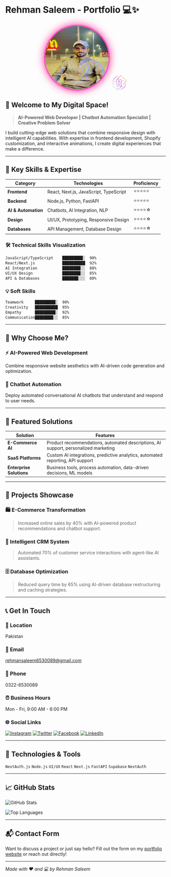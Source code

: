 # Rehman Saleem - Portfolio 💻✨

<div align="center">
  <img src="assets/IMG_2647.JPG" alt="Rehman Saleem" width="200" height="200" style="border-radius:50%; border: 4px solid #ff4ecb; box-shadow: 0 0 25px rgba(255, 0, 128, 0.8);">
  
  <img src="assets/letter-r.png" alt="Logo" width="50" height="50">
</div>

## 👋 Welcome to My Digital Space!

> **AI-Powered Web Developer | Chatbot Automation Specialist | Creative Problem Solver**

I build cutting-edge web solutions that combine responsive design with intelligent AI capabilities. With expertise in frontend development, Shopify customization, and interactive animations, I create digital experiences that make a difference.

---

## 🚀 Key Skills & Expertise

| Category | Technologies | Proficiency |
|---------|-------------|-------------|
| **Frontend** | React, Next.js, JavaScript, TypeScript | ⭐⭐⭐⭐⭐ |
| **Backend** | Node.js, Python, FastAPI | ⭐⭐⭐⭐⭐ |
| **AI & Automation** | Chatbots, AI Integration, NLP | ⭐⭐⭐⭐☆ |
| **Design** | UI/UX, Prototyping, Responsive Design | ⭐⭐⭐⭐☆ |
| **Databases** | API Management, Database Design | ⭐⭐⭐⭐☆ |

### 🛠 Technical Skills Visualization

```
JavaScript/TypeScript    █████████░  90%
React/Next.js            ██████████  92%
AI Integration           ████████░░  88%
UI/UX Design             ████████░░  85%
API & Databases          ███████░░░  80%
```

### 💡 Soft Skills

```
Teamwork     █████████░  90%
Creativity   ██████████  95%
Empathy      █████████░  92%
Communication████████░░  85%
```

---

## 🎯 Why Choose Me?

### ⚡ AI-Powered Web Development
Combine responsive website aesthetics with AI-driven code generation and optimization.

### 🤖 Chatbot Automation
Deploy automated conversational AI chatbots that understand and respond to user needs.

---

## 🌟 Featured Solutions

| Solution | Features |
|---------|----------|
| **E-Commerce AI** | Product recommendations, automated descriptions, AI support, personalized marketing |
| **SaaS Platforms** | Custom AI integrations, predictive analytics, automated reporting, API support |
| **Enterprise Solutions** | Business tools, process automation, data-driven decisions, ML models |

---

## 📁 Projects Showcase

### 🛍️ E-Commerce Transformation
> Increased online sales by 40% with AI-powered product recommendations and chatbot support.

### 🧠 Intelligent CRM System
> Automated 70% of customer service interactions with agent-like AI assistants.

### 🗄️ Database Optimization
> Reduced query time by 65% using AI-driven database restructuring and caching strategies.

---

## 📞 Get In Touch

### 📍 Location
Pakistan

### 📧 Email
[rehmansaleem6530089@gmail.com](mailto:rehmansaleem6530089@gmail.com)

### 📱 Phone
0322-6530089

### ⏰ Business Hours
Mon - Fri, 9:00 AM - 6:00 PM

### 🌐 Social Links
[![Instagram](https://img.shields.io/badge/Instagram-E4405F?style=for-the-badge&logo=instagram&logoColor=white)](#) 
[![Twitter](https://img.shields.io/badge/Twitter-1DA1F2?style=for-the-badge&logo=twitter&logoColor=white)](#) 
[![Facebook](https://img.shields.io/badge/Facebook-1877F2?style=for-the-badge&logo=facebook&logoColor=white)](#) 
[![LinkedIn](https://img.shields.io/badge/LinkedIn-0077B5?style=for-the-badge&logo=linkedin&logoColor=white)](#)

---

## 🎨 Technologies & Tools

`NextAuth.js` `Node.js` `UI/UX` `React` `Next.js` `FastAPI` `Supabase` `NextAuth`

---

## 📈 GitHub Stats

![GitHub Stats](https://github-readme-stats.vercel.app/api?username=rehmansaleem&show_icons=true&theme=radical)

![Top Languages](https://github-readme-stats.vercel.app/api/top-langs/?username=rehmansaleem&layout=compact&theme=radical)

---

## 📬 Contact Form

Want to discuss a project or just say hello? Fill out the form on my [portfolio website](index.html) or reach out directly!

---

*Made with ❤️ and 💻 by Rehman Saleem*

